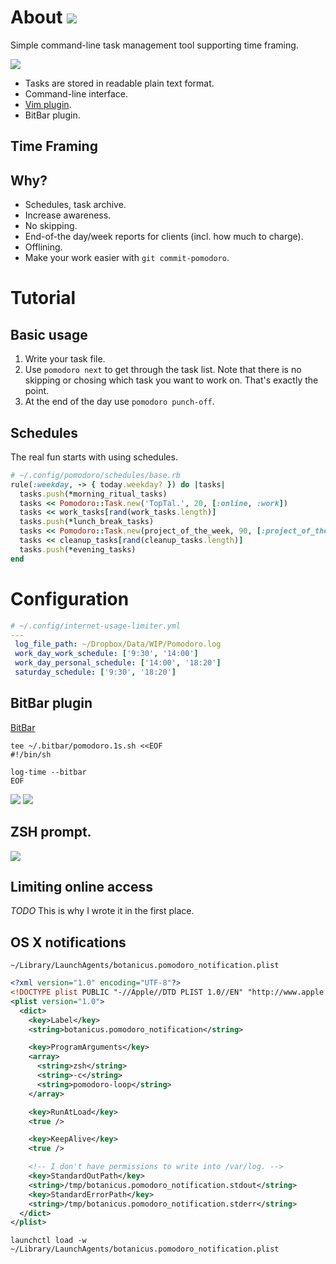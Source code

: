 # About [![](https://travis-ci.org/botanicus/pomodoro.svg?branch=master)](https://travis-ci.org/botanicus/pomodoro)

Simple command-line task management tool supporting time framing.

![](https://raw.githubusercontent.com/botanicus/pomodoro/master/doc/today-annotated.png)

- Tasks are stored in readable plain text format.
- Command-line interface.
- [Vim plugin](https://github.com/botanicus/pomodoro/tree/master/support/vim).
- BitBar plugin.

## Time Framing



## Why?

- Schedules, task archive.
- Increase awareness.
- No skipping.
- End-of-the day/week reports for clients (incl. how much to charge).
- Offlining.
- Make your work easier with `git commit-pomodoro`.

# Tutorial

## Basic usage

1. Write your task file.
2. Use `pomodoro next` to get through the task list.
   Note that there is no skipping or chosing which task you want to work on.
   That's exactly the point.
3. At the end of the day use `pomodoro punch-off`.

## Schedules

The real fun starts with using schedules.

```ruby
# ~/.config/pomodoro/schedules/base.rb
rule(:weekday, -> { today.weekday? }) do |tasks|
  tasks.push(*morning_ritual_tasks)
  tasks << Pomodoro::Task.new('TopTal.', 20, [:online, :work])
  tasks << work_tasks[rand(work_tasks.length)]
  tasks.push(*lunch_break_tasks)
  tasks << Pomodoro::Task.new(project_of_the_week, 90, [:project_of_the_week, :online])
  tasks << cleanup_tasks[rand(cleanup_tasks.length)]
  tasks.push(*evening_tasks)
end
```

# Configuration

```yaml
# ~/.config/internet-usage-limiter.yml
---
 log_file_path: ~/Dropbox/Data/WIP/Pomodoro.log
 work_day_work_schedule: ['9:30', '14:00']
 work_day_personal_schedule: ['14:00', '18:20']
 saturday_schedule: ['9:30', '18:20']
```

## BitBar plugin

[BitBar](https://getbitbar.com/)

```shell
tee ~/.bitbar/pomodoro.1s.sh <<EOF
#!/bin/sh

log-time --bitbar
EOF
```

![](https://raw.githubusercontent.com/botanicus/pomodoro/master/doc/more-than-5m.png)
![](https://raw.githubusercontent.com/botanicus/pomodoro/master/doc/less-than-5m.png)

## ZSH prompt.

![](https://raw.githubusercontent.com/botanicus/pomodoro/master/doc/prompt.png)

## Limiting online access

_TODO_
This is why I wrote it in the first place.

## OS X notifications

`~/Library/LaunchAgents/botanicus.pomodoro_notification.plist`

```xml
<?xml version="1.0" encoding="UTF-8"?>
<!DOCTYPE plist PUBLIC "-//Apple//DTD PLIST 1.0//EN" "http://www.apple.com/DTDs/PropertyList-1.0.dtd">
<plist version="1.0">
  <dict>
    <key>Label</key>
    <string>botanicus.pomodoro_notification</string>

    <key>ProgramArguments</key>
    <array>
      <string>zsh</string>
      <string>-c</string>
      <string>pomodoro-loop</string>
    </array>

    <key>RunAtLoad</key>
    <true />

    <key>KeepAlive</key>
    <true />

    <!-- I don't have permissions to write into /var/log. -->
    <key>StandardOutPath</key>
    <string>/tmp/botanicus.pomodoro_notification.stdout</string>
    <key>StandardErrorPath</key>
    <string>/tmp/botanicus.pomodoro_notification.stderr</string>
  </dict>
</plist>
```

```shell
launchctl load -w ~/Library/LaunchAgents/botanicus.pomodoro_notification.plist
```
